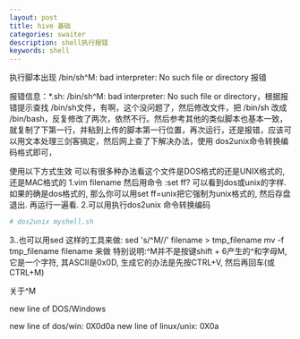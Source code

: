 ```yaml
---
layout: post
title: hive 基础
categories: swaiter
description: shell执行报错
keywords: shell
---
```


执行脚本出现 /bin/sh^M: bad interpreter: No such file or directory 报错

报错信息：*.sh: /bin/sh^M: bad interpreter: No such file or directory，根据报错提示查找 /bin/sh文件，有啊，这个没问题了，然后修改文件，把 /bin/sh 改成 /bin/bash，反复修改了两次，依然不行。然后参考其他的类似脚本也基本一致，就复制了下第一行，并粘到上传的脚本第一行位置，再次运行，还是报错，应该可以用文本处理三剑客搞定，然后网上查了下解决办法，使用 dos2unix命令转换编码格式即可，


使用以下方式生效
可以有很多种办法看这个文件是DOS格式的还是UNIX格式的, 还是MAC格式的
1.vim filename
然后用命令 :set ff? 
可以看到dos或unix的字样. 如果的确是dos格式的, 那么你可以用set ff=unix把它强制为unix格式的, 然后存盘退出. 再运行一遍看.
2.可以用执行dos2unix 命令转换编码 

```bash
# dos2unix myshell.sh
```

3..也可以用sed 这样的工具来做: sed 's/^M//' filename > tmp_filename mv -f tmp_filename filename 来做 特别说明:^M并不是按键shift + 6产生的^和字母M, 它是一个字符, 其ASCII是0x0D, 生成它的办法是先按CTRL+V, 然后再回车(或CTRL+M)


关于^M

new line of DOS/Windows

new line of dos/win: 0X0d0a new line of linux/unix: 0X0a